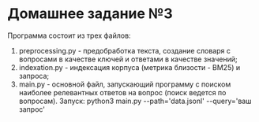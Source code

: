 # Домашнее задание №3

Программа состоит из трех файлов:

1. preprocessing.py - предобработка текста, создание словаря с вопросами в качестве ключей и ответами в качестве значений;
2. indexation.py - индексация корпуса (метрика близости - BM25) и запроса;
3. main.py - основной файл, запускающий программу с поиском наиболее релевантных ответов на вопрос (поиск ведется по вопросам).
Запуск: python3 main.py --path='data.jsonl' --query='ваш запрос'
